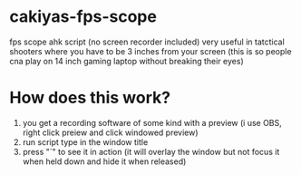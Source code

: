 # cakiyas-fps-scope
fps scope ahk script (no screen recorder included)
very useful in tatctical shooters where you have to be 3 inches from your screen (this is so people cna play on 14 inch gaming laptop without breaking their eyes)

# How does this work?
1. you get a recording software of some kind with a preview (i use OBS, right click preiew and click windowed preview)
2. run script type in the window title
3. press "`" to see it in action (it will overlay the window but not focus it when held down and hide it when released)
